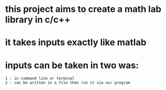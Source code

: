 # this project aims to create a math lab library in c/c++
# it takes inputs exactly like matlab
# inputs can be taken in two was:
    1 : in command line or terminal
    2 : can be written in a file then run it via our program
